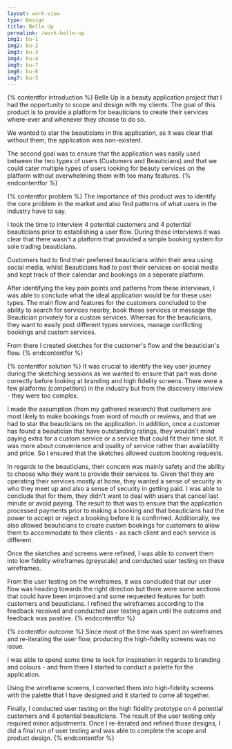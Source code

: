 ```yaml
---
layout: work-view
type: Design
title: Belle Up
permalink: /work-belle-up
img1: bu-1
img2: bu-2
img3: bu-3
img4: bu-4
img5: bu-7
img6: bu-6
img7: bu-5
---
```


{% contentfor introduction %}
Belle Up is a beauty application project that I had the opportunity to scope and design with my clients. The goal of this product is to provide a platform for beauticians to create their services where-ever and whenever they choose to do so.

We wanted to star the beauticians in this application, as it was clear that without them, the application was non-existent.

The second goal was to ensure that the application was easily used between the two types of users (Customers and Beauticians) and that we could cater multiple types of users looking for beauty services on the platform without overwhelming them with too many features.
{% endcontentfor %}

{% contentfor problem %}
The importance of this product was to identify the core problem in the market and also find patterns of what users in the industry have to say.

I took the time to interview 4 potential customers and 4 potential beauticians prior to establishing a user flow. During these interviews it was clear that there wasn't a platform that provided a simple booking system for sole trading beauticians.

Customers had to find their preferred beauticians within their area using social media, whilst Beauticians had to post their services on social media and kept track of their calendar and bookings on a seperate platform.

After identifying the key pain points and patterns from these interviews, I was able to conclude what the ideal application would be for these user types. The main flow and features for the customers concluded to the ability to search for services nearby, book these services or message the Beautician privately for a custom services. Whereas for the beauticians, they want to easily post different types services, manage conflicting bookings and custom services.

From there I created sketches for the customer's flow and the beautician's flow.
{% endcontentfor %}

{% contentfor solution %}
It was crucial to identify the key user journey during the sketching sessions as we wanted to ensure that part was done correctly before looking at branding and high fidelity screens. There were a few platforms (competitors) in the industry but from the discovery interview - they were too complex.

I made the assumption (from my gathered research) that customers are most likely to make bookings from word of mouth or reviews, and that we had to star the beauticians on the application. In addition, once a customer has found a beautician that have outstanding ratings, they wouldn't mind paying extra for a custom service or a service that could fit their time slot. It was more about convenience and quality of service rather than availability and price. So I ensured that the sketches allowed custom booking requests.

In regards to the beauticians, their concern was mainly safety and the ability to choose who they want to provide their services to. Given that they are operating their services mostly at home, they wanted a sense of security in who they meet up and also a sense of security in getting paid. I was able to conclude that for them, they didn't want to deal with users that cancel last minute or avoid paying. The result to that was to ensure that the application processed payments prior to making a booking and that beauticians had the power to accept or reject a booking before it is confirmed. Additionally, we also allowed beauticians to create custom bookings for customers to allow them to accommodate to their clients - as each client and each service is different.

Once the sketches and screens were refined, I was able to convert them into low fidelity wireframes (greyscale) and conducted user testing on these wireframes.

From the user testing on the wireframes, it was concluded that our user flow was heading towards the right direction but there were some sections that could have been improved and some requested features for both customers and beauticians. I refined the wireframes according to the feedback received and conducted user testing again until the outcome and feedback was positive.
{% endcontentfor %}

{% contentfor outcome %}
Since most of the time was spent on wireframes and re-iterating the user flow, producing the high-fidelity screens was no issue.

I was able to spend some time to look for inspiration in regards to branding and colours - and from there I started to conduct a palette for the application.

Using the wireframe screens, I converted them into high-fidelity screens with the palette that I have designed and it started to come all together.

Finally, I conducted user testing on the high fidelity prototype on 4 potential customers and 4 potential beauticians. The result of the user testing only required minor adjustments. Once I re-iterated and refined those designs, I did a final run of user testing and was able to complete the scope and product design.
{% endcontentfor %}
